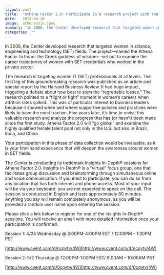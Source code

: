 ```yaml
---
layout: post
title:  "Athena Factor 2.0: Participate in a research project with the Center for Talent Innovation"
date:   2013-04-10
image:  athenacoin.jpeg
summary: "In 2008, the Center developed research that targeted women in science, engineering and technology (SET) fields. The project—named the Athena Factor to honor the Greek goddess of wisdom—set out to examine the career trajectories of women with SET credentials who worked in the private sector. "
categories: ""
---
```


In 2008, the Center developed research that targeted women in science, engineering and technology (SET) fields. The project—named the Athena Factor to honor the Greek goddess of wisdom—set out to examine the career trajectories of women with SET credentials who worked in the private sector.

The research is targeting women IT (SET) professionals at all levels.  The first leg of this groundbreaking research was published as an article and special report by the Harvard Business Review. It had huge impact, triggering a debate about how best to stem the “regrettable losses.” The research pointed to a “flight or fight” moment in women’s careers when attrition rates spiked. This was of particular interest to business leaders because it showed when and where supportive policies and practices were likely to have the most traction. Five years later, it’s time to revisit this valuable research and analyze the progress that has (or hasn’t) been made since the first study.  Athena Factor 2.0 will “go global” and examine the highly qualified female talent pool not only in the U.S. but also in Brazil, India, and China.

Your participation in this phase of data collection would be invaluable, as it is your first-hand experience that will deepen the awareness around women in SET fields.

The Center is conducting its trademark Insights In-Depth® sessions for Athena Factor 2.0. Insights In-Depth® is a “virtual” focus group, one that facilitates group discussion and brainstorming through simultaneous online and voice communication.  If you elect to participate, you can do so from any location that has both internet and phone access.  Most of your input will be via your keyboard; you are not expected to speak on the call.  The session is conducted in English and lasts approximately 60 minutes.  Anything you say will remain completely anonymous, as you will be provided a random user name upon entering the session.

Please click a link below to register for one of the Insights In-Depth® sessions.  You will receive an email with more detailed information once your participation is confirmed.


Session 1: 4/24 Wednesday @ 3:00PM-4:00PM EST / 12:00PM – 1:00PM PST

[http://www.cvent.com/d/ncqvtv/4W](http://www.cvent.com/d/ncqvtv/4W)


Session 2: 5/2 Thursday @ 12:00PM-1:00PM EST/ 9:00AM – 10:00AM PST

[http://www.cvent.com/d/0cqvtv/4W](http://www.cvent.com/d/0cqvtv/4W)

